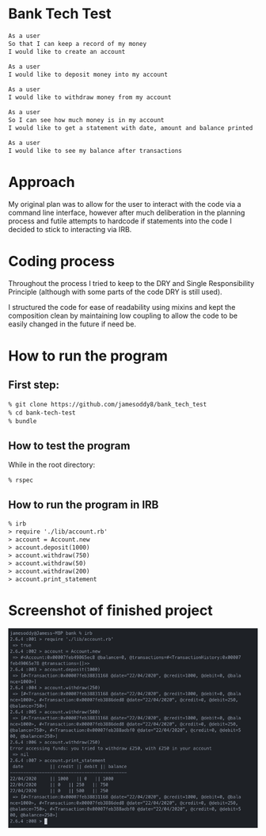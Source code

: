# Bank Tech Test #
```
As a user
So that I can keep a record of my money
I would like to create an account
```
```
As a user
I would like to deposit money into my account
```
```
As a user
I would like to withdraw money from my account
```
```
As a user
So I can see how much money is in my account
I would like to get a statement with date, amount and balance printed
```
```
As a user
I would like to see my balance after transactions
```
# Approach #
My original plan was to allow for the user to interact with the code via a command line interface, however after much deliberation in the planning process and futile attempts to hardcode if statements into the code I decided to stick to interacting via IRB.

# Coding process #
Throughout the process I tried to keep to the DRY and Single Responsibility Principle (although with some parts of the code DRY is still used).

I structured the code for ease of readability using mixins and kept the composition clean by maintaining low coupling to allow the code to be easily changed in the future if need be.

# How to run the program #

## First step: ##
```cl
% git clone https://github.com/jamesoddy8/bank_tech_test
% cd bank-tech-test
% bundle
```
## How to test the program ##

While in the root directory:

```
% rspec
```

## How to run the program in IRB ##
```
% irb
> require './lib/account.rb'
> account = Account.new
> account.deposit(1000)
> account.withdraw(750)
> account.withdraw(50)
> account.withdraw(200)
> account.print_statement
```
# Screenshot of finished project #
![Screenshot](final.png)
